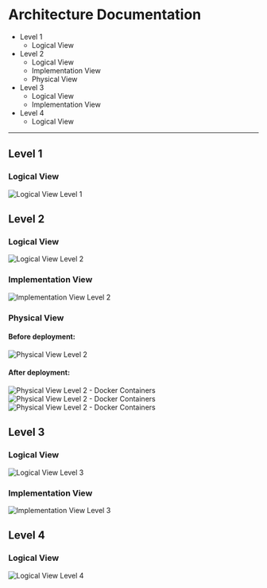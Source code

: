 # Architecture Documentation

* Level 1
  * Logical View
* Level 2
  * Logical View
  * Implementation View
  * Physical View
* Level 3
  * Logical View
  * Implementation View
* Level 4
  * Logical View

---

## Level 1
### Logical View
![Logical View Level 1](./logical_view/images/logical_view_level1.svg)

## Level 2
### Logical View
![Logical View Level 2](./logical_view/images/logical_view_level2.svg)

### Implementation View
![Implementation View Level 2](./implementation_view/images/implementation_view_level2.svg)

### Physical View
#### Before deployment:<br>
![Physical View Level 2](./physical_view/images/physical_view_level2.svg)
#### After deployment:<br>
![Physical View Level 2 - Docker Containers](./physical_view/images/physical_view_level2_deployment.svg)
![Physical View Level 2 - Docker Containers](./physical_view/images/physical_view_level2_deployment1.svg)
![Physical View Level 2 - Docker Containers](./physical_view/images/physical_view_level2_deployment2.svg)

## Level 3
### Logical View
![Logical View Level 3](./logical_view/images/logical_view_level3.svg)

### Implementation View
![Implementation View Level 3](./implementation_view/images/implementation_view_level3.svg)

## Level 4
### Logical View
![Logical View Level 4](./logical_view/images/logical_view_level4.svg)


